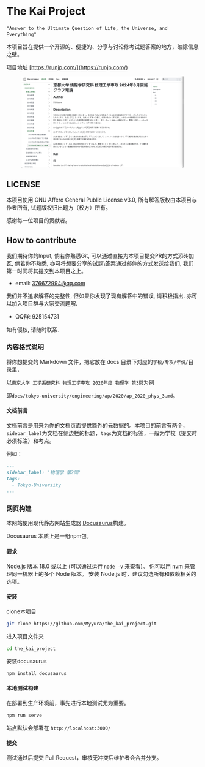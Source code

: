 # The Kai Project
```text
"Answer to the Ultimate Question of Life, the Universe, and Everything"
```

本项目旨在提供一个开源的、便捷的、分享与讨论修考试题答案的地方，破除信息之壁。

项目地址 [https://runjp.com/](https://runjp.com/)

<figure style="text-align:center;">
  <img src="https://raw.githubusercontent.com/Myyura/the_kai_project_assets/main/sample.png" width="700" alt=""/>
</figure>

## LICENSE
本项目使用 GNU Affero General Public License v3.0, 所有解答版权由本项目与作者所有, 试题版权归出题方（校方）所有。

感谢每一位项目的贡献者。

## How to contribute
我们期待你的Input, 倘若你熟悉Git, 可以通过直接为本项目提交PR的方式添砖加瓦, 倘若你不熟悉, 亦可将想要分享的试题\答案通过邮件的方式发送给我们, 我们第一时间将其提交到本项目之上。

* email: 376672994@qq.com

我们并不追求解答的完整性, 但如果你发现了现有解答中的错误, 请积极指出. 亦可以加入项目群与大家交流题解.

* QQ群: 925154731

如有侵权, 请随时联系.

### 内容格式说明

将你想提交的 Markdown 文件，把它放在 docs 目录下对应的`学校/专攻/年份/`目录里，

以`東京大学 工学系研究科 物理工学専攻 2020年度 物理学 第3問`为例

即`docs/tokyo-university/engineering/ap/2020/ap_2020_phys_3.md`。

#### 文档前言

文档前言是用来为你的文档页面提供额外的元数据的。本项目的前言有两个，`sidebar_label`为文档在侧边栏的标题，`tags`为文档的标签，一般为学校（提交时必须标注）和考点。

例如：
```markdown
---
sidebar_label: '物理学 第2問'
tags:
  - Tokyo-University
---
```

### 网页构建
本网站使用现代静态网站生成器 [Docusaurus](https://docusaurus.io/)构建。

Docusaurus 本质上是一组npm包。

#### 要求
Node.js 版本 18.0 或以上 (可以通过运行 `node -v` 来查看)。
 你可以用 nvm 来管理同一机器上的多个 Node 版本。
安装 Node.js 时，建议勾选所有和依赖相关的选项。

#### 安装

clone本项目 

```bash
git clone https://github.com/Myyura/the_kai_project.git
```
进入项目文件夹

```bash
cd the_kai_project
```
安装docusaurus

```bash
npm install docusaurus
```

#### 本地测试构建

在部署到生产环境前，事先进行本地测试尤为重要。

```bash
npm run serve
```
站点默认会部署在 `http://localhost:3000/`


#### 提交

测试通过后提交 Pull Request，审核无冲突后维护者会合并分支。